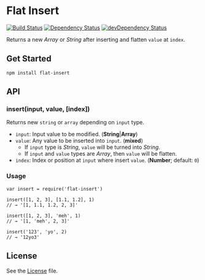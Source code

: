 # Flat Insert
[![Build Status](https://travis-ci.org/grindcode/flat-insert.svg?branch=master)](https://travis-ci.org/grindcode/flat-insert) [![Dependency Status](https://david-dm.org/grindcode/flat-insert.svg)](https://david-dm.org/grindcode/flat-insert) [![devDependency Status](https://david-dm.org/grindcode/flat-insert/dev-status.svg)](https://david-dm.org/grindcode/flat-insert#info=devDependencies)

Returns a new _Array_ or _String_ after inserting and flatten `value` at `index`.

## Get Started
```
npm install flat-insert
```

## API
### insert(input, value, [index])
Returns new `string` or `array` depending on `input` type.
* `input`: Input value to be modified. (**String**|**Array**)
* `value`: Any value to be inserted into `input`. (**mixed**)
  *  If `input` type is _String_, `value` will be turned into _String_.
  *  If `input` and `value` types are _Array_, then `value` will be flatten.
* `index`: Index or position at `input` where insert `value`. (**Number**; default: `0`)

### Usage
```
var insert = require('flat-insert')

insert([1, 2, 3], [1.1, 1.2], 1)
// → '[1, 1.1, 1.2, 2, 3]'

insert([1, 2, 3], 'meh', 1)
// → '[1, 'meh', 2, 3]'

insert('123', 'yo', 2)
// → '12yo3'
```

## License
See the [License](LICENSE) file.
